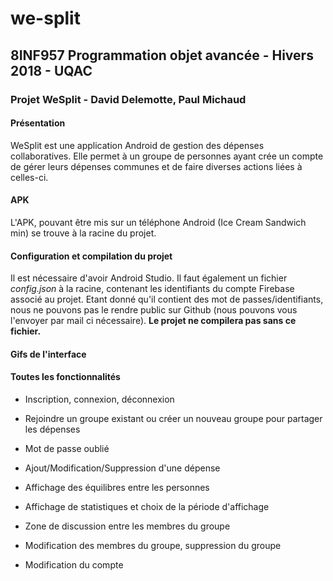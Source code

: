 # we-split

<h2>8INF957 Programmation objet avancée - Hivers 2018 - UQAC</h2>
<h3>Projet WeSplit - David Delemotte, Paul Michaud</h3>

<h4>Présentation</h4>

WeSplit est une application Android de gestion des dépenses collaboratives. Elle permet à un groupe de personnes ayant crée un compte de gérer leurs dépenses communes et de faire diverses actions liées à celles-ci.

<h4>APK</h4>

L'APK, pouvant être mis sur un téléphone Android (Ice Cream Sandwich min) se trouve à la racine du projet.

<h4>Configuration et compilation du projet</h4>

Il est nécessaire d'avoir Android Studio. Il faut également un fichier <i>config.json</i> à la racine, contenant les identifiants du compte Firebase associé au projet. Etant donné qu'il contient des mot de passes/identifiants, nous ne pouvons pas le rendre public sur Github (nous pouvons vous l'envoyer par mail ci nécessaire). <b>Le projet ne compilera pas sans ce fichier.</b>

<h4>Gifs de l'interface</h4>

<h4>Toutes les fonctionnalités</h4>

- Inscription, connexion, déconnexion
- Rejoindre un groupe existant ou créer un nouveau groupe pour partager les dépenses
- Mot de passe oublié

- Ajout/Modification/Suppression d'une dépense
- Affichage des équilibres entre les personnes
- Affichage de statistiques et choix de la période d'affichage
- Zone de discussion entre les membres du groupe

- Modification des membres du groupe, suppression du groupe
- Modification du compte
